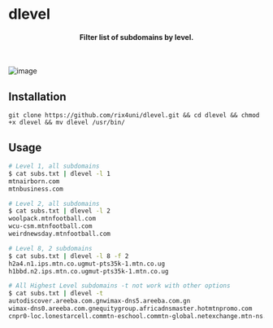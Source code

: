 # dlevel

<h4 align="center"><b>Filter list of subdomains by level.</b></h4><br>

![image](https://user-images.githubusercontent.com/72344025/234942102-74d5cf10-b582-4278-9645-81d5de770980.png)

## Installation
```
git clone https://github.com/rix4uni/dlevel.git && cd dlevel && chmod +x dlevel && mv dlevel /usr/bin/
```

## Usage
```bash
# Level 1, all subdomains
$ cat subs.txt | dlevel -l 1
mtnairborn.com
mtnbusiness.com

# Level 2, all subdomains
$ cat subs.txt | dlevel -l 2
woolpack.mtnfootball.com
wcu-csm.mtnfootball.com
weirdnewsday.mtnfootball.com

# Level 8, 2 subdomains
$ cat subs.txt | dlevel -l 8 -f 2
h2a4.n1.ips.mtn.co.ugmut-pts35k-1.mtn.co.ug
h1bbd.n2.ips.mtn.co.ugmut-pts35k-1.mtn.co.ug

# All Highest Level subdomains -t not work with other options
$ cat subs.txt | dlevel -t
autodiscover.areeba.com.gnwimax-dns5.areeba.com.gn
wimax-dns0.areeba.com.gnequitygroup.africadnsmaster.hotmtnpromo.com
cnpr0-loc.lonestarcell.commtn-eschool.commtn-global.netexchange.mtn-ns.net
```
